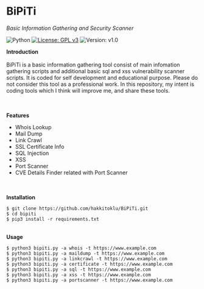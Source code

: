 # BiPiTi
*Basic Information Gathering and Security Scanner*

![Python](https://img.shields.io/badge/Python-3.8-brightgreen) [![License: GPL v3](https://img.shields.io/badge/License-GPLv3-blue.svg)](https://www.gnu.org/licenses/gpl-3.0) ![Version: v1.0](https://img.shields.io/badge/version-v1.0-blue) 

**Introduction**<br/><br/>
BiPiTi is a basic information gathering tool consist of main infomation gathering scripts and additional basic sql and xss vulnerability scanner scripts.
It is coded for self development and educational purpose. Please do not consider this tool as a professional work. In this repository, my intent is coding tools which I think will improve me, and share these tools.

<br/><br/>
**Features**
- Whois Lookup
- Mail Dump
- Link Crawl
- SSL Certificate Info
- SQL Injection
- XSS
- Port Scanner
- CVE Details Finder related with Port Scanner

<br/><br/>
**Installation**
```
$ git clone https://github.com/hakkitoklu/BiPiTi.git
$ cd bipiti
$ pip3 install -r requirements.txt 
```

<br/>**Usage**
```
$ python3 bipiti.py -a whois -t https://www.example.com
$ python3 bipiti.py -a maildump -t https://www.example.com
$ python3 bipiti.py -a linkcrawl -t https://www.example.com
$ python3 bipiti.py -a certificate -t https://www.example.com
$ python3 bipiti.py -a sql -t https://www.example.com
$ python3 bipiti.py -a xss -t https://www.example.com
$ python3 bipiti.py -a portscanner -t https://www.example.com
```
